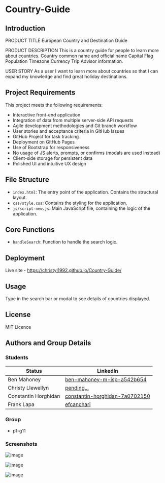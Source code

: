# Country-Guide

## Introduction

PRODUCT TITLE
European Country and Destination Guide

PRODUCT DESCRIPTION
This is a country guide for people to learn more about countries. 
Country common name and official name
Capital
Flag
Population
Timezone
Currency
Trip Advisor information. 

USER STORY 
As a user I want to learn more about countries so that I can expand my knowledge and find great holiday destinations.


## Project Requirements

This project meets the following requirements:

- Interactive front-end application
- Integration of data from multiple server-side API requests
- Agile development methodologies and Git branch workflow
- User stories and acceptance criteria in GitHub Issues
- GitHub Project for task tracking
- Deployment on GitHub Pages
- Use of Bootstrap for responsiveness
- No usage of JS alerts, prompts, or confirms (modals are used instead)
- Client-side storage for persistent data
- Polished UI and intuitive UX design

## File Structure

- `index.html`: The entry point of the application. Contains the structural layout.
- `css/style.css`: Contains the styling for the application.
- `js/script-new.js`: Main JavaScript file, containing the logic of the application.

## Core Functions

- `handleSearch`: Function to handle the search logic.

## Deployment

Live site - https://christyl1992.github.io/Country-Guide/

## Usage

Type in the search bar or modal to see details of countries displayed.

## License

MIT Licence

## Authors and Group Details

### Students
| Status               | LinkedIn                                                                                      |
|----------------------|-----------------------------------------------------------------------------------------------|
| Ben Mahoney          | [ben-mahoney-m-isp-a542b654](https://www.linkedin.com/in/ben-mahoney-m-isp-a542b654/)         |
| Christy Llewellyn    | [pending...](pending)                                                                         |
| Constantin Horghidan | [constantin-horghidan-7a0702150](https://www.linkedin.com/in/constantin-horghidan-7a0702150/) |
| Frank Lapa           | [efcanchari](https://www.linkedin.com/in/efcanchari/)                                         |


### Group
- p1-g11

### Screenshots
![image](https://github.com/christyl1992/Country-Guide/assets/150267998/3ef3eab0-ba9c-4bbd-986b-bead1f9ed353)

![image](https://github.com/christyl1992/Country-Guide/assets/150267998/97517e3b-85c2-4c86-9ea0-296cae40e086)

![image](https://github.com/christyl1992/Country-Guide/assets/150267998/1710b240-7da4-41ee-9bf7-4717e506ca34)
